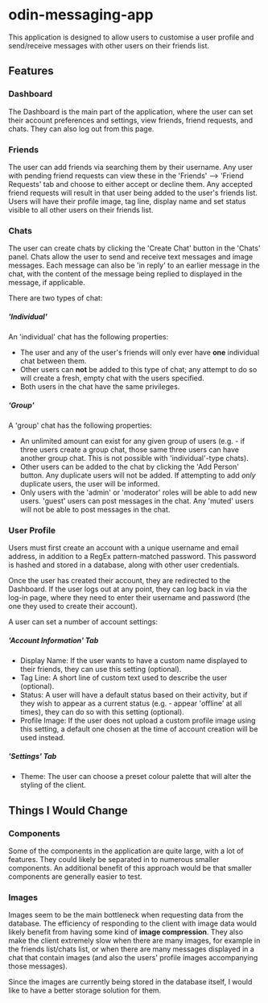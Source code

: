# odin-messaging-app

This application is designed to allow users to customise a user profile and send/receive messages
with other users on their friends list.

## Features

### Dashboard

The Dashboard is the main part of the application, where the user can set their account preferences
and settings, view friends, friend requests, and chats. They can also log out from this page.

### Friends

The user can add friends via searching them by their username. Any user with pending friend requests
can view these in the 'Friends' --> 'Friend Requests' tab and choose to either accept or decline
them. Any accepted friend requests will result in that user being added to the user's friends list.
Users will have their profile image, tag line, display name and set status visible to all other
users on their friends list.

### Chats

The user can create chats by clicking the 'Create Chat' button in the 'Chats' panel. Chats allow the
user to send and receive text messages and image messages. Each message can also be 'in reply' to
an earlier message in the chat, with the content of the message being replied to displayed in the
message, if applicable.

There are two types of chat:

##### 'Individual'

An 'individual' chat has the following properties:

- The user and any of the user's friends will only ever have **one** individual chat between them.
- Other users can **not** be added to this type of chat; any attempt to do so will create a fresh,
empty chat with the users specified.
- Both users in the chat have the same privileges.

##### 'Group'

A 'group' chat has the following properties:

- An unlimited amount can exist for any given group of users (e.g. - if three users create a group
chat, those same three users can have another group chat. This is not possible with
'individual'-type chats).
- Other users can be added to the chat by clicking the 'Add Person' button. Any duplicate users will
not be added. If attempting to add *only* duplicate users, the user will be informed.
- Only users with the 'admin' or 'moderator' roles will be able to add new users. 'guest' users can
post messages in the chat. Any 'muted' users will not be able to post messages in the chat.

### User Profile

Users must first create an account with a unique username and email address, in addition to a RegEx
pattern-matched password. This password is hashed and stored in a database, along with other user
credentials.

Once the user has created their account, they are redirected to the Dashboard. If the user logs out
at any point, they can log back in via the log-in page, where they need to enter their username and
password (the one they used to create their account).

A user can set a number of account settings:

##### 'Account Information' Tab

- Display Name: If the user wants to have a custom name displayed to their friends, they can use
this setting (optional).
- Tag Line: A short line of custom text used to describe the user (optional).
- Status: A user will have a default status based on their activity, but if they wish to appear as a
current status (e.g. - appear 'offline' at all times), they can do so with this setting (optional).
- Profile Image: If the user does not upload a custom profile image using this setting, a default
one chosen at the time of account creation will be used instead.

##### 'Settings' Tab

- Theme: The user can choose a preset colour palette that will alter the styling of the client.

## Things I Would Change

### Components

Some of the components in the application are quite large, with a lot of features. They could
likely be separated in to numerous smaller components. An additional benefit of this approach would
be that smaller components are generally easier to test. 

### Images

Images seem to be the main bottleneck when requesting data from the database. The efficiency of
responding to the client with image data would likely benefit from having some kind of
**image compression**. They also make the client extremely slow when there are many images, for
example in the friends list/chats list, or when there are many messages displayed in a chat that
contain images (and also the users' profile images accompanying those messages).

Since the images are currently being stored in the database itself, I would like to have a better
storage solution for them.